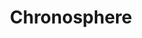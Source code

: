 ---
git: https://github.com/m3db/m3
linkedin: https://linkedin.com/company/chronosphereio
logohandle: chronosphereio
sort: chronosphere
title: Chronosphere
twitter: https://x.com/chronosphereio
website: https://chronosphere.io/
---